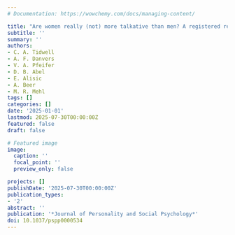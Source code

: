 ```yaml
---
# Documentation: https://wowchemy.com/docs/managing-content/

title: "Are women really (not) more talkative than men? A registered report of binary gender similarities/differences in daily word use"
subtitle: ''
summary: ''
authors:
- C. A. Tidwell
- A. F. Danvers
- V. A. Pfeifer
- D. B. Abel
- E. Alisic
- A. Beer
- M. R. Mehl
tags: []
categories: []
date: '2025-01-01'
lastmod: 2025-07-30T00:00:00Z
featured: false
draft: false

# Featured image
image:
  caption: ''
  focal_point: ''
  preview_only: false

projects: []
publishDate: '2025-07-30T00:00:00Z'
publication_types:
- '2'
abstract: ''
publication: '*Journal of Personality and Social Psychology*'
doi: 10.1037/pspp0000534
---
```

